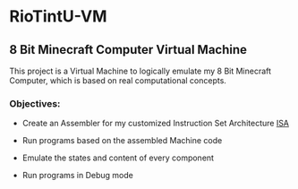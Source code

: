 # RioTintU-VM

## 8 Bit Minecraft Computer Virtual Machine

This project is a Virtual Machine to logically emulate my 8 Bit Minecraft Computer, which is based on real computational concepts.

### Objectives:

- Create an Assembler for my customized Instruction Set Architecture [ISA](https://docs.google.com/spreadsheets/d/1ce8okA9Iy8wLN9gtn3IzqqO52bT0SPEkzZ5C6IkLoVc/edit?gid=0#gid=0)

- Run programs based on the assembled Machine code

- Emulate the states and content of every component

- Run programs in Debug mode